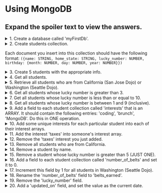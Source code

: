 # Using MongoDB

## Expand the spoiler text to view the answers.

<details>
  <summary>1. Create a database called 'myFirstDb'.</summary>

  The `use <db>` helper will switch to the `<db>` you specify. If it does not exist, it will be created.
  ```
  use myFirstDb
  ```
</details>

<details>
  <summary>2. Create students collection.</summary>

  The `db.createCollection(<name>)` method creates a new collection in the current database.
  ```
  db.createCollection('students')
  ```
</details>

Each document you insert into this collection should have the following format: `({name: STRING, home_state: STRING, lucky_number: NUMBER, birthday: {month: NUMBER, day: NUMBER, year: NUMBER}})`


<details>
  <summary>3. Create 5 students with the appropriate info.</summary>

  `db.collection.insertOne()` inserts a single document into a collection. 
  ```
  db.students.insertOne(
    {
      name: 'Fozzie Bear',
      home_state: 'California',
      lucky_number: 1,
      birthday: {
        month: 12,
        day: 23,
        year: 1976
      }
    }
  )
  ```

  Alternatively, you may use `db.collection.insertMany()` to insert more than one document at a time. It accepts an array of documents as its argument.
  ```
  db.students.insertMany(
    [
      {
        name: "Miss Piggy",
        home_state: "Washington",
        lucky_number: 4,
        birthday: {
          month: 7,
          day: 7,
          year: 2001,
        },
      },
      {
        name: "Kermit the Frog",
        home_state: "Illinois",
        lucky_number: 10,
        birthday: {
          month: 9,
          day: 12,
          year: 1995,
        },
      }
    ]
  )
```
</details>

<details>
  <summary>4. Get all students.</summary>

  To read all documents in the collection, pass an empty document as the query filter parameter to the `db.collection.find()` method.
  ```
  db.students.find()
  ```
</details>

<details>
  <summary>5. Retrieve all students who are from California (San Jose Dojo) or Washington (Seattle Dojo).</summary>

  Use the `$or` operator to specify a compound query with an array of documents.
  ```
  db.students.find(
    {
      $or: [
        {
          home_state: 'California'
        },
        {
          home_state: 'Washington'
        }
      ]
    }
  )
  ```
</details>

<details>
  <summary>6. Get all students whose lucky number is greater than 3.</summary>

  Use the `$gt` (greater than) comparison query operator to query selectively on numerical-valued fields.
  ```
  db.students.find({ lucky_number: { $gt: 3 }})
  ```
</details>

<details>
  <summary>7. Get all students whose lucky number is less than or equal to 10.</summary>

  Use the `$lte` (less than or equal to) comparison query operator to query selectively on numerical-valued fields.
  ```
  db.students.find({ lucky_number: { $lte: 10 }})
  ```
</details>

<details>
  <summary>8. Get all students whose lucky number is between 1 and 9 (inclusive).</summary>

  Implicitly, a logical AND conjunction connects the clauses of a compound query so that the query selects the documents in the collection that match all the conditions.
  ```
  db.students.find(
    {
      lucky_number: { $gte: 1 },
      lucky_number: { $lte: 9 },
    }
  )
  ```
</details>

<details>
  <summary>9. Add a field to each student collection called 'interests' that is an ARRAY. It should contain the following entries: 'coding', 'brunch', 'MongoDB'. Do this in ONE operation.</summary>

  Use `db.collection.updateMany()` to update more than one document that match a specified filter. To update all documents in a collection, pass an empty document as the filter.

  The `$set` operator replaces the value of a field with the specified value. If the field does not exist, `$set` will add a new field with the specified value.
  ```
  db.students.updateMany(
    {},
    { $set: { interests: ["coding", "brunch", "MongoDB"] }}
  )
  ```
</details>

<details>
  <summary>10. Add some unique interests for each particular student into each of their interest arrays.</summary>

  The `$push` operator appends a specified value to an array. Here we add the 'ukulele' interest to the student with ID '63cc66ceee617506f16b89ab'.
  ```
  db.students.updateOne(
    { _id: ObjectId("63cc66ceee617506f16b89ab") },
    { $push: { interests: "ukulele" } }
  )
  ```
</details>

<details>
  <summary>11. Add the interest 'taxes' into someone's interest array.</summary>

  The `$push` operator appends a specified value to an array.
  ```
  db.students.updateOne(
    { _id: ObjectId("63cc66ceee617506f16b89ab") },
    { $push: { interests: "taxes" } }
  )
  ```
</details>

<details>
  <summary>12. Remove the 'taxes' interest you just added.</summary>

  The `$pop` operator removes the first or last element of an array. Pass `$pop` a value of -1 to remove the first element of an array and 1 to remove the last element in an array.
  ```
  db.students.updateOne(
    { _id: ObjectId("63cc66ceee617506f16b89ab") },
    { $pop: { interests: 1 } }
  )
  ```
</details>

<details>
  <summary>13. Remove all students who are from California.</summary>

  The `db.collection.deleteMany()` method removes all documents that match the filter from a collection.
  ```
  db.students.deleteMany({ home_state: 'California' })
  ```
</details>

<details>
  <summary>14. Remove a student by name.</summary>

  The `db.collection.deleteOne()` method removes a single document that matches the filter from a collection.
  ```
  db.students.deleteOne({ name: 'Kermit the Frog' })
  ```
</details>

<details>
  <summary>15. Remove a student whose lucky number is greater than 5 (JUST ONE).</summary>

  The `db.collection.deleteOne()` method removes a single document that matches the filter from a collection. It deletes the first document that matches the filter.
  ```
  db.students.deleteOne({ lucky_number: { $gt: 5 } })
  ```
</details>

<details>
  <summary>16. Add a field to each student collection called 'number_of_belts' and set it to 0.</summary>

  Use `db.collection.updateMany()` to update more than one document that match a specified filter. To update all documents in a collection, pass an empty document as the filter.

  The `$set` operator replaces the value of a field with the specified value. If the field does not exist, `$set` will add a new field with the specified value.
  ```
  db.students.updateMany(
    {},
    { $set: { number_of_belts: 0 }}
  )
  ```
</details>

<details>
  <summary>17. Increment this field by 1 for all students in Washington (Seattle Dojo).</summary>

  Use `db.collection.updateMany()` to update more than one document that match a specified filter.

  The `$inc` operator increments a field by a specified value.
  ```
  db.students.updateMany(
    { home_state: "Washington" },
    { $inc: { number_of_belts: 1 }}
  )
  ```
</details>

<details>
  <summary>18. Rename the 'number_of_belts' field to 'belts_earned'.</summary>

  Use `db.collection.updateMany()` to update more than one document that match a specified filter. To update all documents in a collection, pass an empty document as the filter.

  The `$rename` operator updates the name of a field.
  ```
  db.students.updateMany(
    {},
    { $rename: { 'number_of_belts': 'belts_earned' }}
  )
  ```
</details>

<details>
  <summary>19. Remove the 'lucky_number' field.</summary>

  Use `db.collection.updateMany()` to update more than one document that match a specified filter. To update all documents in a collection, pass an empty document as the filter.

  The `$unset` operator deletes a particular field. It's value is an empty string.
  ```
  db.students.updateMany(
    {},
    { $unset: { 'lucky_number': '' }}
  )
  ```
</details>

<details>
  <summary>20. Add a 'updated_on' field, and set the value as the current date.</summary>

  Use `db.collection.updateMany()` to update more than one document that match a specified filter. To update all documents in a collection, pass an empty document as the filter.

  The `$currentDate` operator sets the value of a field to the current date. Pass a value of `true`to set the field value to the current date as a `Date`.

  If the field does not exist, `$currentDate` adds the field to a document.
  ```
  db.students.updateMany(
    {},
    { $currentDate: { updated_on: true }}
  )
  ```
</details>
